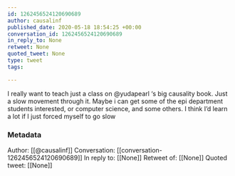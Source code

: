 ```yaml
---
id: 1262456524120690689
author: causalinf
published_date: 2020-05-18 18:54:25 +00:00
conversation_id: 1262456524120690689
in_reply_to: None
retweet: None
quoted_tweet: None
type: tweet
tags:

---
```


I really want to teach just a class on @yudapearl ‘s big causality book. Just a slow movement through it. Maybe i can get some of the epi department students interested, or computer science, and some others. I think I’d learn a lot if I just forced myself to go slow

### Metadata

Author: [[@causalinf]]
Conversation: [[conversation-1262456524120690689]]
In reply to: [[None]]
Retweet of: [[None]]
Quoted tweet: [[None]]
